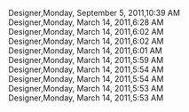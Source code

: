 ﻿Designer,Monday, September 5, 2011,10:39 AM  Designer,Monday, March 14, 2011,6:28 AM  Designer,Monday, March 14, 2011,6:02 AM  Designer,Monday, March 14, 2011,6:02 AM  Designer,Monday, March 14, 2011,6:01 AM  Designer,Monday, March 14, 2011,5:59 AM  Designer,Monday, March 14, 2011,5:54 AM  Designer,Monday, March 14, 2011,5:54 AM  Designer,Monday, March 14, 2011,5:53 AM  Designer,Monday, March 14, 2011,5:53 AM